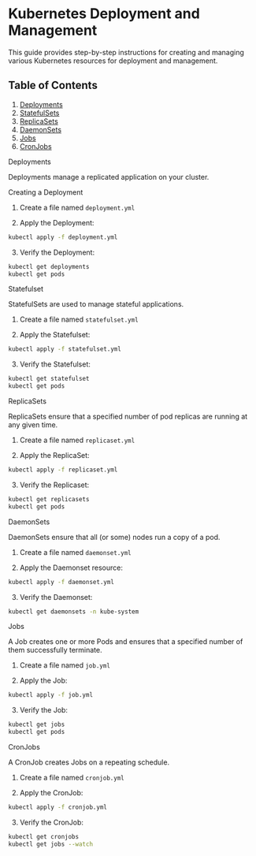# Kubernetes Deployment and Management

This guide provides step-by-step instructions for creating and managing various Kubernetes resources for deployment and management.

## Table of Contents
1. [Deployments](#deployments)
2. [StatefulSets](#statefulsets)
3. [ReplicaSets](#replicasets)
4. [DaemonSets](#daemonsets)
5. [Jobs](#jobs)
6. [CronJobs](#cronjobs)

Deployments

Deployments manage a replicated application on your cluster.

Creating a Deployment

1. Create a file named `deployment.yml`

2. Apply the Deployment:

```bash
kubectl apply -f deployment.yml
```

3. Verify the Deployment:

```bash
kubectl get deployments
kubectl get pods
```

Statefulset

StatefulSets are used to manage stateful applications.

1. Create a file named `statefulset.yml`

2. Apply the Statefulset:

```bash
kubectl apply -f statefulset.yml
```

3. Verify the Statefulset:

```bash
kubectl get statefulset
kubectl get pods
```

ReplicaSets

ReplicaSets ensure that a specified number of pod replicas are running at any given time.

1. Create a file named `replicaset.yml`

2. Apply the ReplicaSet:

```bash
kubectl apply -f replicaset.yml
```

3. Verify the Replicaset:

```bash
kubectl get replicasets
kubectl get pods
```

DaemonSets

DaemonSets ensure that all (or some) nodes run a copy of a pod.

1. Create a file named `daemonset.yml`

2. Apply the Daemonset resource:

```bash
kubectl apply -f daemonset.yml
```

3. Verify the Daemonset:

```bash
kubectl get daemonsets -n kube-system
```

Jobs

A Job creates one or more Pods and ensures that a specified number of them successfully terminate.

1. Create a file named `job.yml`

2. Apply the Job:

```bash
kubectl apply -f job.yml
```

3. Verify the Job:

```bash
kubectl get jobs
kubectl get pods
```

CronJobs

A CronJob creates Jobs on a repeating schedule.

1. Create a file named `cronjob.yml`

2. Apply the CronJob: 

```bash
kubectl apply -f cronjob.yml
```

3. Verify the CronJob:

```bash
kubectl get cronjobs
kubectl get jobs --watch
```




